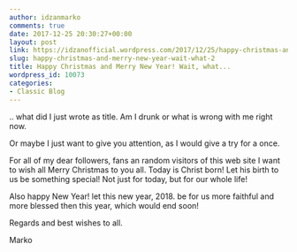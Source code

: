 ```yaml
---
author: idzanmarko
comments: true
date: 2017-12-25 20:30:27+00:00
layout: post
link: https://idzanofficial.wordpress.com/2017/12/25/happy-christmas-and-merry-new-year-wait-what-2/
slug: happy-christmas-and-merry-new-year-wait-what-2
title: Happy Christmas and Merry New Year! Wait, what...
wordpress_id: 10073
categories:
- Classic Blog
---
```


.. what did I just wrote as title. Am I drunk or what is wrong with me right now.

Or maybe I just want to give you attention, as I would give a try for a once.

For all of my dear followers, fans an random visitors of this web site I want to wish all Merry Christmas to you all. Today is Christ born! Let his birth to us be something special! Not just for today, but for our whole life!

Also happy New Year! let this new year, 2018. be for us more faithful and more blessed then this year, which would end soon!

Regards and best wishes to all.

Marko
